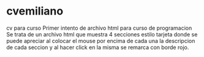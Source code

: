 # cvemiliano
cv para curso
Primer intento de archivo html para curso de programacion
Se trata de un archivo html que muestra 4 secciones estilo tarjeta donde se puede apreciar al colocar el mouse por encima de cada una la descripcion de cada seccion y al hacer click en la misma se remarca con borde rojo.
